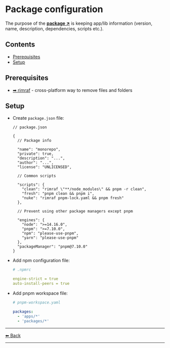 # Package configuration

The purpose of the **[package ↗](https://docs.npmjs.com/about-packages-and-modules)** is keeping app/lib information (version, name, description, dependencies, scripts etc.).

## Contents

- [Prerequisites](#prerequisites)
- [Setup](#setup)

## Prerequisites

- [➡ rimraf](../tools/rimraf.md) - cross-platform way to remove files and folders

## Setup

- Create `package.json` file:

  ```jsonc
  // package.json

  {
    // Package info

    "name": "monorepo",
    "private": true,
    "description": "...",
    "author": "...",
    "license": "UNLICENSED",

    // Common scripts

    "scripts": {
      "clean": "rimraf \"**/node_modules\" && pnpm -r clean",
      "fresh": "pnpm clean && pnpm i",
      "nuke": "rimraf pnpm-lock.yaml && pnpm fresh"
    },

    // Prevent using other package managers except pnpm

    "engines": {
      "node": ">=14.16.0",
      "pnpm": ">=7.10.0",
      "npm": "please-use-pnpm",
      "yarn": "please-use-pnpm"
    },
    "packageManager": "pnpm@7.10.0"
  }
  ```

- Add npm configuration file:

  ```yaml
  # .npmrc

  engine-strict = true
  auto-install-peers = true
  ```

- Add pnpm workspace file:

  ```yaml
  # pnpm-workspace.yaml

  packages:
    - 'apps/*'
    - 'packages/*'
  ```

---

[⬅ Back](../../README.md)

---
